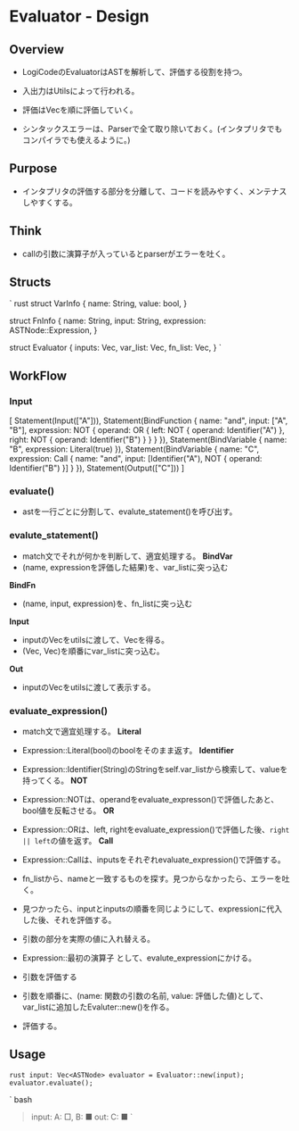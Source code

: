 # Evaluator - Design
## Overview
- LogiCodeのEvaluatorはASTを解析して、評価する役割を持つ。
- 入出力はUtilsによって行われる。
- 評価はVec<ASTNode>を順に評価していく。

- シンタックスエラーは、Parserで全て取り除いておく。(インタプリタでもコンパイラでも使えるように。)

## Purpose
- インタプリタの評価する部分を分離して、コードを読みやすく、メンテナスしやすくする。

## Think
- callの引数に演算子が入っているとparserがエラーを吐く。

## Structs
` rust
struct VarInfo {
  name: String,
  value: bool,
}

struct FnInfo {
  name: String,
  input: String,
  expression: ASTNode::Expression,
}

struct Evaluator {
  inputs: Vec<ASTNode>,
  var_list: Vec<VarInfo>,
  fn_list: Vec<FnInfo>,
}
`
## WorkFlow
### Input
[
Statement(Input(["A"])),
Statement(BindFunction { name: "and", input: ["A", "B"], expression: NOT { operand: OR { left: NOT { operand: Identifier("A") }, right: NOT { operand: Identifier("B") } } } }),
Statement(BindVariable { name: "B", expression: Literal(true) }),
Statement(BindVariable { name: "C", expression: Call { name: "and", input: [Identifier("A"), NOT { operand: Identifier("B") }] } }),
Statement(Output(["C"]))
]

### evaluate()
- astを一行ごとに分割して、evalute_statement()を呼び出す。

### evalute_statement()
- match文でそれが何かを判断して、適宜処理する。
**BindVar**
- (name, expressionを評価した結果)を、var_listに突っ込む

**BindFn**
- (name, input, expression)を、fn_listに突っ込む

**Input**
- inputのVec<String>をutilsに渡して、Vec<bool>を得る。
- (Vec<String>, Vec<bool>)を順番にvar_listに突っ込む。

**Out**
- inputのVec<String>をutilsに渡して表示する。

### evaluate_expression()
- match文で適宜処理する。
**Literal**
- Expression::Literal(bool)のboolをそのまま返す。
**Identifier**
- Expression::Identifier(String)のStringをself.var_listから検索して、valueを持ってくる。
**NOT**
- Expression::NOTは、operandをevaluate_expresson()で評価したあと、bool値を反転させる。
**OR**
- Expression::ORは、left, rightをevaluate_expression()で評価した後、`right || left`の値を返す。
**Call**
- Expression::Callは、inputsをそれぞれevaluate_expression()で評価する。
- fn_listから、nameと一致するものを探す。見つからなかったら、エラーを吐く。
- 見つかったら、inputとinputsの順番を同じようにして、expressionに代入した後、それを評価する。


- 引数の部分を実際の値に入れ替える。
- Expression::最初の演算子 として、evalute_expressionにかける。

- 引数を評価する
- 引数を順番に、(name: 関数の引数の名前, value: 評価した値)として、var_listに追加したEvaluter::new()を作る。
- 評価する。

## Usage
` rust
input: Vec<ASTNode>
evaluator = Evaluator::new(input);
evaluator.evaluate();
`

` bash
> input: A: □, B: ■
> out: C: ■
`
